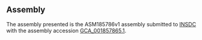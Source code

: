 

Assembly
--------

The assembly presented is the ASM185786v1 assembly submitted to
[INSDC](http://www.insdc.org) with the assembly accession
[GCA\_001857865.1](http://www.ebi.ac.uk/ena/data/view/GCA_001857865.1).
